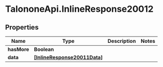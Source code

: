 # TalononeApi.InlineResponse20012

## Properties
Name | Type | Description | Notes
------------ | ------------- | ------------- | -------------
**hasMore** | **Boolean** |  | 
**data** | [**[InlineResponse20011Data]**](InlineResponse20011Data.md) |  | 



